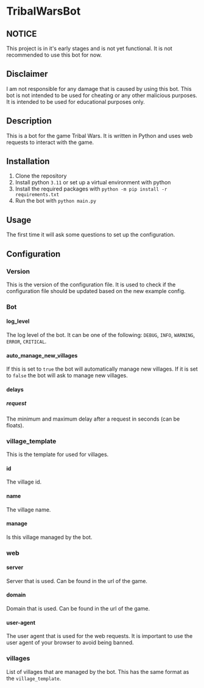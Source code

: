 # TribalWarsBot

## NOTICE

This project is in it's early stages and is not yet functional. It is not recommended to use this bot for now.

## Disclaimer

I am not responsible for any damage that is caused by using this bot. This bot is not intended to be used for cheating
or any other malicious purposes. It is intended to be used for educational purposes only.

## Description

This is a bot for the game Tribal Wars. It is written in Python and uses web requests to interact with the game.

## Installation

1. Clone the repository
2. Install python `3.11` or set up a virtual environment with python
3. Install the required packages with `python -m pip install -r requirements.txt`
4. Run the bot with `python main.py`

## Usage

The first time it will ask some questions to set up the configuration.

## Configuration

### Version

This is the version of the configuration file. It is used to check if the configuration file should be updated based on
the new example config.

### Bot

#### log_level

The log level of the bot. It can be one of the following: `DEBUG`, `INFO`, `WARNING`, `ERROR`, `CRITICAL`.

#### auto_manage_new_villages

If this is set to `true` the bot will automatically manage new villages. If it is set to `false` the bot will ask to
manage new villages.

#### delays

##### request

The minimum and maximum delay after a request in seconds (can be floats).

### village_template

This is the template for used for villages.

#### id

The village id.

#### name

The village name.

#### manage

Is this village managed by the bot.

### web

#### server

Server that is used. Can be found in the url of the game.

#### domain

Domain that is used. Can be found in the url of the game.

#### user-agent

The user agent that is used for the web requests. It is important to use the user agent of your browser to avoid being
banned.

### villages

List of villages that are managed by the bot. This has the same format as the `village_template`.
